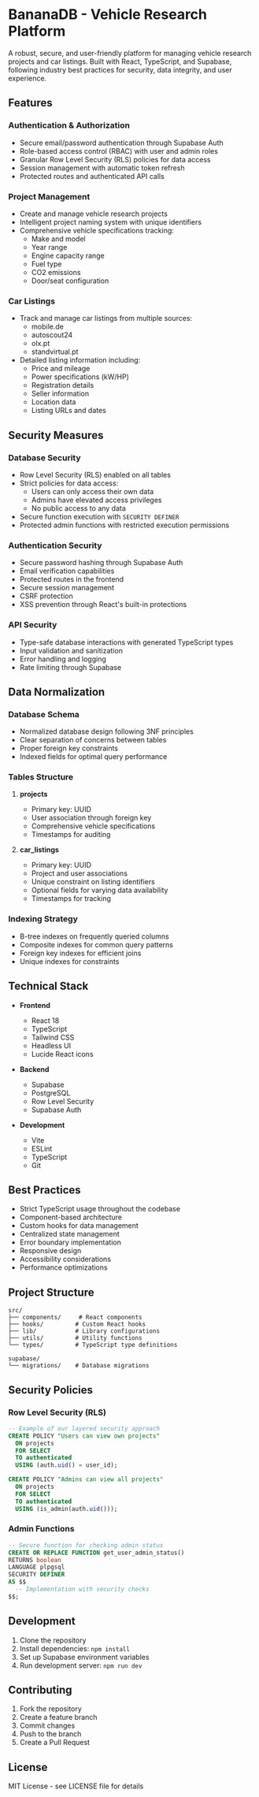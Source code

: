 # BananaDB - Vehicle Research Platform

A robust, secure, and user-friendly platform for managing vehicle research projects and car listings. Built with React, TypeScript, and Supabase, following industry best practices for security, data integrity, and user experience.

## Features

### Authentication & Authorization
- Secure email/password authentication through Supabase Auth
- Role-based access control (RBAC) with user and admin roles
- Granular Row Level Security (RLS) policies for data access
- Session management with automatic token refresh
- Protected routes and authenticated API calls

### Project Management
- Create and manage vehicle research projects
- Intelligent project naming system with unique identifiers
- Comprehensive vehicle specifications tracking:
  - Make and model
  - Year range
  - Engine capacity range
  - Fuel type
  - CO2 emissions
  - Door/seat configuration

### Car Listings
- Track and manage car listings from multiple sources:
  - mobile.de
  - autoscout24
  - olx.pt
  - standvirtual.pt
- Detailed listing information including:
  - Price and mileage
  - Power specifications (kW/HP)
  - Registration details
  - Seller information
  - Location data
  - Listing URLs and dates

## Security Measures

### Database Security
- Row Level Security (RLS) enabled on all tables
- Strict policies for data access:
  - Users can only access their own data
  - Admins have elevated access privileges
  - No public access to any data
- Secure function execution with `SECURITY DEFINER`
- Protected admin functions with restricted execution permissions

### Authentication Security
- Secure password hashing through Supabase Auth
- Email verification capabilities
- Protected routes in the frontend
- Secure session management
- CSRF protection
- XSS prevention through React's built-in protections

### API Security
- Type-safe database interactions with generated TypeScript types
- Input validation and sanitization
- Error handling and logging
- Rate limiting through Supabase

## Data Normalization

### Database Schema
- Normalized database design following 3NF principles
- Clear separation of concerns between tables
- Proper foreign key constraints
- Indexed fields for optimal query performance

### Tables Structure
1. **projects**
   - Primary key: UUID
   - User association through foreign key
   - Comprehensive vehicle specifications
   - Timestamps for auditing

2. **car_listings**
   - Primary key: UUID
   - Project and user associations
   - Unique constraint on listing identifiers
   - Optional fields for varying data availability
   - Timestamps for tracking

### Indexing Strategy
- B-tree indexes on frequently queried columns
- Composite indexes for common query patterns
- Foreign key indexes for efficient joins
- Unique indexes for constraints

## Technical Stack

- **Frontend**
  - React 18
  - TypeScript
  - Tailwind CSS
  - Headless UI
  - Lucide React icons

- **Backend**
  - Supabase
  - PostgreSQL
  - Row Level Security
  - Supabase Auth

- **Development**
  - Vite
  - ESLint
  - TypeScript
  - Git

## Best Practices

- Strict TypeScript usage throughout the codebase
- Component-based architecture
- Custom hooks for data management
- Centralized state management
- Error boundary implementation
- Responsive design
- Accessibility considerations
- Performance optimizations

## Project Structure

```
src/
├── components/     # React components
├── hooks/         # Custom React hooks
├── lib/           # Library configurations
├── utils/         # Utility functions
└── types/         # TypeScript type definitions

supabase/
└── migrations/    # Database migrations
```

## Security Policies

### Row Level Security (RLS)
```sql
-- Example of our layered security approach
CREATE POLICY "Users can view own projects"
  ON projects
  FOR SELECT
  TO authenticated
  USING (auth.uid() = user_id);

CREATE POLICY "Admins can view all projects"
  ON projects
  FOR SELECT
  TO authenticated
  USING (is_admin(auth.uid()));
```

### Admin Functions
```sql
-- Secure function for checking admin status
CREATE OR REPLACE FUNCTION get_user_admin_status()
RETURNS boolean
LANGUAGE plpgsql
SECURITY DEFINER
AS $$
  -- Implementation with security checks
$$;
```

## Development

1. Clone the repository
2. Install dependencies: `npm install`
3. Set up Supabase environment variables
4. Run development server: `npm run dev`

## Contributing

1. Fork the repository
2. Create a feature branch
3. Commit changes
4. Push to the branch
5. Create a Pull Request

## License

MIT License - see LICENSE file for details